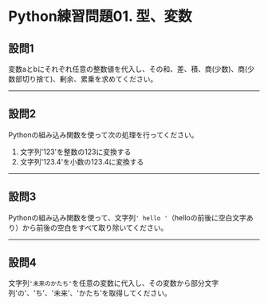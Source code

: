 # Python練習問題01. 型、変数

## 設問1

変数aとbにそれぞれ任意の整数値を代入し、その和、差、積、商(少数)、商(少数部切り捨て)、剰余、累乗を求めてください。

---

## 設問2

Pythonの組み込み関数を使って次の処理を行ってください。  

1. 文字列'123'を整数の123に変換する
1. 文字列'123.4'を小数の123.4に変換する

---

## 設問3

Pythonの組み込み関数を使って、文字列```' hello '```（helloの前後に空白文字あり）から前後の空白をすべて取り除いてください。

---

## 設問4

文字列```'未来のかたち'```を任意の変数に代入し、その変数から部分文字列'の'、'ち'、'未来'、'かたち'を取得してください。
